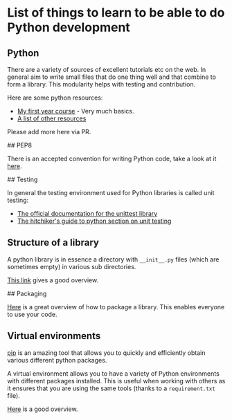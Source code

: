 # List of things to learn to be able to do Python development

## Python

There are a variety of sources of excellent tutorials etc on the web. In general
aim to write small files that do one thing well and that combine to form a
library. This modularity helps with testing and contribution.

Here are some python resources:

- [My first year course](http://vknight.org/Computing_for_mathematics/) - Very
  much basics.
- [A list of other
  resources](http://vknight.org/Computing_for_mathematics/Other/AlternativeResources/)

Please add more here via PR.

## PEP8

There is an accepted convention for writing Python code, take a look at it
[here](https://www.python.org/dev/peps/pep-0008/).

## Testing

In general the testing environment used for Python libraries is called unit
testing:

- [The official documentation for the unittest library](https://docs.python.org/2/library/unittest.html)
- [The hitchiker's guide to python section on unit
  testing](http://docs.python-guide.org/en/latest/writing/tests/)

## Structure of a library

A python library is in essence a directory with `__init__.py` files (which are
sometimes empty) in various sub directories.

[This
link](https://the-hitchhikers-guide-to-packaging.readthedocs.org/en/latest/creation.html#arranging-your-file-and-directory-structure)
gives a good overview.

## Packaging

[Here](https://the-hitchhikers-guide-to-packaging.readthedocs.org/en/latest/)
is a great overview of how to package a library. This enables everyone to use
your code.

## Virtual environments

[pip](https://pip.pypa.io/en/latest/installing.html) is an amazing tool that
allows you to quickly and efficiently obtain various different python packages.

A virtual environment allows you to have a variety of Python environments with
different packages installed. This is useful when working with others as it
ensures that you are using the same tools (thanks to a `requirement.txt` file).

[Here](http://simononsoftware.com/virtualenv-tutorial) is a good overview.
